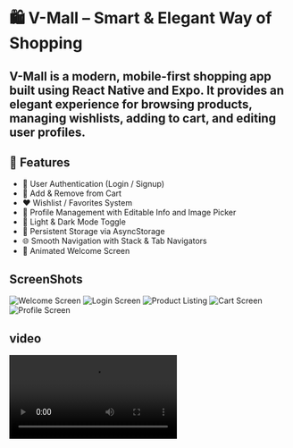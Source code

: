 # 🛍️ V-Mall – Smart & Elegant Way of Shopping

V-Mall is a modern, mobile-first shopping app built using **React Native** and **Expo**. It provides an elegant experience for browsing products, managing wishlists, adding to cart, and editing user profiles.
---

## 📱 Features

- 🔐 User Authentication (Login / Signup)
- 🛒 Add & Remove from Cart
- ❤️ Wishlist / Favorites System
- 👤 Profile Management with Editable Info and Image Picker
- 🌙 Light & Dark Mode Toggle
- 🧠 Persistent Storage via AsyncStorage
- 🌐 Smooth Navigation with Stack & Tab Navigators
- 🎉 Animated Welcome Screen

## ScreenShots
![Welcome Screen](./assets/welcome.png)
![Login Screen](./assets/login.jpg)
![Product Listing](./assets//home.jpg)
![Cart Screen](./assets/crt.jpg)
![Profile Screen](./assets/profile2.jpg)

## video
![App Execution](./assets/execute.mp4)

